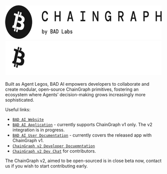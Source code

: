 <h3 align="center">
  <img
    src="https://raw.githubusercontent.com/badaitech/.github/main/profile/light_logo.png#gh-light-mode-only"
    height="110"
  />
  <img
    src="https://raw.githubusercontent.com/badaitech/.github/main/profile/dark_logo.png#gh-dark-mode-only"
    height="110"
  />
</h3>

Built as Agent Legos, BAD AI empowers developers to collaborate and create modular, open-source ChainGraph primitives, fostering an ecosystem where Agents’ decision-making grows increasingly more sophisticated.

Useful links:
- [`BAD AI Website`](https://badai.io)
- [`BAD AI Application`](https://app.badai.io) - currently supports ChainGraph v1 only. The v2 integration is in progress.
- [`BAD AI User Documentation`](https://bad-ai.gitbook.io/bad-ai) - currently covers the released app with ChainGraph v1.
- [`ChainGraph v2 Developer Docuemntation`](https://github.com/badaitech/badai-docs)
- [`ChainGraph v2 Dev Chat`](https://t.me/+xgGIc55LRHJmZTY0) for contributors.

The ChainGraph v2, aimed to be open-sourced is in close beta now, contact us if you wish to start contributing early.
